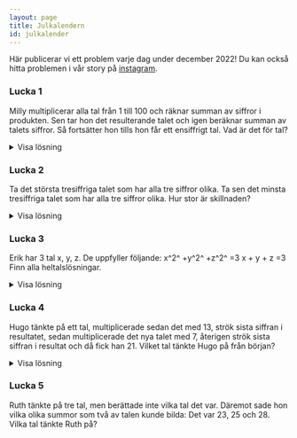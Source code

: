 ```yaml
---
layout: page
title: Julkalendern
id: julkalender
---
```


Här publicerar vi ett problem varje dag under december 2022! Du kan också hitta problemen i vår story på [instagram](https://www.instagram.com/ungvetenskapssport/).

### Lucka 1
Milly multiplicerar alla tal från 1 till 100 och räknar summan av siffror i produkten. Sen tar hon det resulterande talet och igen beräknar summan av talets siffror. Så fortsätter hon tills hon får ett ensiffrigt tal. Vad är det för tal?
<details>
<summary>Visa lösning</summary>
<br>
Produkten av alla tal mellan 1 till 100 kommer att vara delbar med 9. Enligt delbarhetsreglerna kommer ett tal som är delbart med nio att ha en siffersumma som är delbar med nio (försök visa varför!). Det enda ensiffriga talet delbart med nio är nio. Därmed är svaret <strong>9</strong>.
</details>


### Lucka 2
Ta det största tresiffriga talet som har alla tre siffror olika. Ta sen det minsta tresiffriga talet som har alla tre siffror olika. Hur stor är skillnaden?
<details>
<summary>Visa lösning</summary>
<br>
Det största tresiffriga talet som har alla tre siffror olika är 987, och det minsta är 102. Differensen mellan dem blir <strong>885</strong>.
</details>


### Lucka 3
Erik har 3 tal x, y, z. De uppfyller följande:
x^2^ +y^2^ +z^2^ =3
x + y + z =3
Finn alla heltalslösningar. 
<details>
<summary>Visa lösning</summary>
<br>
Varje kvadrat i uttrycket är 0 eller 1, då nästa kvadrat 4 är för stor eftersom summan av tre kvadrater ska bli 3. För att summan av kvadraterna ska bli exakt 3 måste varje kvadrat vara 1. Då är varje variabel 1 eller -1. För att summan av variablerna ska vara 3 måste alla variabler vara 1 och således finns det endast en lösning, x = y = z = <strong>1</strong>.
</details>


### Lucka 4
Hugo tänkte på ett tal, multiplicerade sedan det med 13, strök sista siffran i resultatet, sedan multiplicerade det nya talet med 7, återigen strök sista siffran i resultat och då fick han 21. Vilket tal tänkte Hugo på från början?
<details>
<summary>Visa lösning</summary>
<br>
Vi kan lösa problemet baklänges. Innan sista steget har Hugo ett tal med formen 21A som är produkten av ett annat tal multiplicerat med 7. Det finns två möjligheter, 210 och 217. Vi har alltså ett tal som ser ut som antingen 30B eller 31C som ska var delbart med 13. Den enda möjligheten här är då 312. 312 Dividerad med 13 ger <strong>24</strong>.
</details>



### Lucka 5
Ruth tänkte på tre tal, men berättade inte vilka tal det var. Däremot sade hon vilka olika summor som två av talen kunde bilda: Det var 23, 25 och 28. Vilka tal tänkte Ruth på?


<!---
<details>
<summary>Visa lösning</summary>
<br>
Först döper vi talen till a, b och c. Vi får informationen att 23=a+b, 25=a+c, 28=b+c. Adderar vi respektive sidor på alla tre ekvationerna får vi 76=2(a+b+c). Detta säger att två gånger summan av alla tre talen är 76, alltså summan av de tre talen är 38. Vi kan få ut vad varje tal är genom att subtrahera summan av varje par av två tal från summan av alla tre. Därmed får vi talen <strong>10, 13 och 15</strong>.
</details>


### Lucka 6
Det ligger sju kort i en låda. Korten är numrerade från 1 till 7. Först tar Julia upp tre kort. Sen tar Benjamin upp två kort. Det ligger alltså två kort kvar i lådan. Julia säger sedan till Benjamini: ”Jag vet att summan av talen på dina kort är ett jämnt tal.” Vilken summa har talen på Julias kort?
<details>
<summary>Visa lösning</summary>
<br>
Att två av korten summerar till ett jämnt tal betyder att båda är jämna eller att båda är udda. Julia vet alltså att av korten som är kvar i lådan, alla är jämna eller alla är udda. Det finns totalt 4 udda kort och 3 jämna, därmed måste korten i lådan vara udda. Julia har korten 2, 4 och 6, vilket ger summan <strong>12</strong>.
</details>


### Lucka 7
Fido, Ludde, Busen och Rufsen är hundar. Vissa hundar ljuger alltid, andra talar alltid sanning. Fido säger att Ludde ljuger. Ludde säger att Busen ljuger. Busen säger att Ludde ljuger. Rufsen säger att Fido ljuger. Hur många av hundarna ljuger?
<details>
<summary>Visa lösning</summary>
<br>
Om en hund säger att en annan ljuger, så måste de vara en av varje grupp (Kan du visa varför?). Om Fido ljuger, då talar Ludde och Rufsen sanningen och Fido och Busen ljuger. Om Fido däremot talar sanningen, då ljuger Ludde och Rufsen och Fido och Busen talar sanningen. Oavsett är det <strong>2</strong> som ljuger. 
</details>


### Lucka 8
En triangel har omkretsen 27 cm. Alla sidor har olika heltalsvärden. Hur många trianglar kan du maximalt skapa?
<details>
<summary>Visa lösning</summary>
<br>
<strong></strong>
</details>



### Lucka 

<details>
<summary>Visa lösning</summary>
<br>
<strong></strong>
</details>

-->
